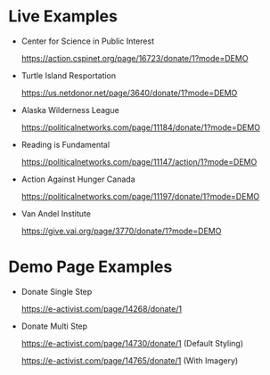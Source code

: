 # Live Examples
- Center for Science in Public Interest

     https://action.cspinet.org/page/16723/donate/1?mode=DEMO

- Turtle Island Resportation

     https://us.netdonor.net/page/3640/donate/1?mode=DEMO
     
- Alaska Wilderness League

     https://politicalnetworks.com/page/11184/donate/1?mode=DEMO

- Reading is Fundamental

     https://politicalnetworks.com/page/11147/action/1?mode=DEMO

- Action Against Hunger Canada

     https://politicalnetworks.com/page/11197/donate/1?mode=DEMO 
     
- Van Andel Institute

     https://give.vai.org/page/3770/donate/1?mode=DEMO

# Demo Page Examples
- Donate Single Step

     https://e-activist.com/page/14268/donate/1
     
- Donate Multi Step

     https://e-activist.com/page/14730/donate/1 (Default Styling)
     
     https://e-activist.com/page/14765/donate/1 (With Imagery)
